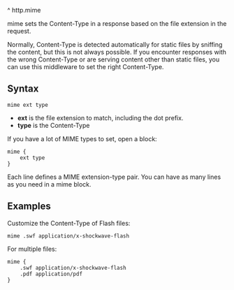^ http.mime

mime sets the Content-Type in a response based on the file extension in the request.

Normally, Content-Type is detected automatically for static files by sniffing the content, but this is not always
possible. If you encounter responses with the wrong Content-Type or are serving content other than static files, you can
use this middleware to set the right Content-Type.

## Syntax

``` casketfile
mime ext type
```

-   **ext** is the file extension to match, including the dot prefix.
-   **type** is the Content-Type

If you have a lot of MIME types to set, open a block:

``` casketfile
mime {
    ext type
}
```

Each line defines a MIME extension-type pair. You can have as many lines as you need in a mime block.

## Examples

Customize the Content-Type of Flash files:

``` casketfile
mime .swf application/x-shockwave-flash
```

For multiple files:

``` casketfile
mime {
    .swf application/x-shockwave-flash
    .pdf application/pdf
}
```
